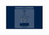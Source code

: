 <img src="https://raw.githubusercontent.com/zeynep-9/freeCodeCamp-ResponsiveWebDesignProjects/main/SurveyForm/ss.png" width="100px">
